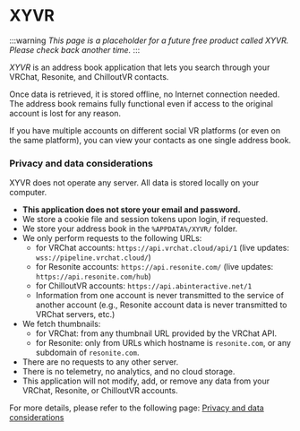 # XYVR

:::warning
*This page is a placeholder for a future free product called XYVR. Please check back another time.*
:::

*XYVR* is an address book application that lets you search through your VRChat, Resonite, and ChilloutVR contacts.

Once data is retrieved, it is stored offline, no Internet connection needed.
The address book remains fully functional even if access to the original account is lost for any reason.

If you have multiple accounts on different social VR platforms (or even on the same platform), you can
view your contacts as one single address book.




### Privacy and data considerations

XYVR does not operate any server. All data is stored locally on your computer.

- **This application does not store your email and password.**
- We store a cookie file and session tokens upon login, if requested.
- We store your address book in the `%APPDATA%/XYVR/` folder.
- We only perform requests to the following URLs:
    - for VRChat accounts: `https://api.vrchat.cloud/api/1` (live updates: `wss://pipeline.vrchat.cloud/`)
    - for Resonite accounts: `https://api.resonite.com/` (live updates: `https://api.resonite.com/hub`)
    - for ChilloutVR accounts: `https://api.abinteractive.net/1`
    - Information from one account is never transmitted to the service of another account (e.g., Resonite account data is never transmitted to VRChat servers, etc.)
- We fetch thumbnails:
    - for VRChat: from any thumbnail URL provided by the VRChat API.
    - for Resonite: only from URLs which hostname is `resonite.com`, or any subdomain of `resonite.com`.
- There are no requests to any other server.
- There is no telemetry, no analytics, and no cloud storage.
- This application will not modify, add, or remove any data from your VRChat, Resonite, or ChilloutVR accounts.

For more details, please refer to the following page: [Privacy and data considerations](./xyvr/privacy)
